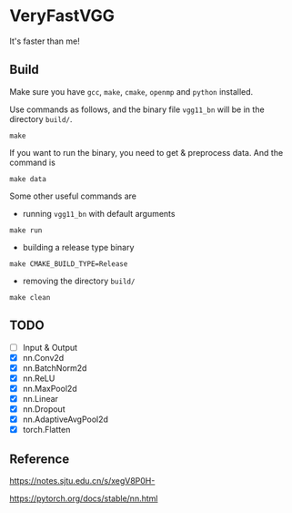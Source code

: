 # VeryFastVGG

It's faster than me!

## Build

Make sure you have `gcc`, `make`, `cmake`, `openmp` and `python` installed.

Use commands as follows, and the binary file `vgg11_bn` will be in the directory `build/`.

```shell
make
```

If you want to run the binary, you need to get & preprocess data. And the command is

```shell
make data
```

Some other useful commands are
- running `vgg11_bn` with default arguments
```shell
make run
```
- building a release type binary
```shell
make CMAKE_BUILD_TYPE=Release
```
- removing the directory `build/`
```shell
make clean
```

## TODO
- [ ] Input & Output
- [x] nn.Conv2d
- [x] nn.BatchNorm2d
- [x] nn.ReLU
- [x] nn.MaxPool2d
- [x] nn.Linear
- [x] nn.Dropout
- [x] nn.AdaptiveAvgPool2d
- [x] torch.Flatten

## Reference

https://notes.sjtu.edu.cn/s/xegV8P0H-

https://pytorch.org/docs/stable/nn.html
